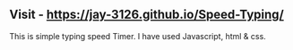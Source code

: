 ## Visit - https://jay-3126.github.io/Speed-Typing/
This is simple typing speed Timer.
I have used Javascript, html & css.
